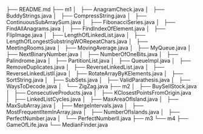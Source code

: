 
├── README.md
├── m1
│   ├── AnagramCheck.java
│   ├── BuddyStrings.java
│   ├── CompressString.java
│   ├── ContinuousSubArraySum.java
│   ├── FibonacciSeries.java
│   ├── FindAllAnagrams.java
│   ├── FindIndexOfElement.java
│   ├── FlipImage.java
│   ├── LengthOfLinkedList.java
│   ├── LengthOfLongestSubstringWORepeatChars.java
│   ├── MeetingRooms.java
│   ├── MovingAverage.java
│   ├── MyQueue.java
│   ├── NextBinaryNumber.java
│   ├── NumberOfOneBits.java
│   ├── Palindrome.java
│   ├── PartitionList.java
│   ├── QueueImpl.java
│   ├── RemoveDuplicates.java
│   ├── ReverseLinkedList.java
│   ├── ReverseLinkedListII.java
│   ├── RotateArrayByKElements.java
│   ├── SortString.java
│   ├── SubSets.java
│   ├── ValidParathesis.java
│   ├── WaysToDecode.java
│   └── ZigZag.java
├── m2
│   ├── BuySellStock.java
│   ├── ConsecutiveProducts.java
│   ├── KClosestPointsFromOrigin.java
│   ├── LinkedListCycles.java
│   ├── MaxAreaOfIsland.java
│   ├── MaxSubArray.java
│   ├── MergeIntervals.java
│   ├── MostFrequentItemInArray.java
│   ├── NumberOfIslands.java
│   ├── PerfectNumber.java
│   └── PerfectNumberII.java
├── m3
└── m4
    ├── GameOfLife.java
    └── MedianFinder.java
